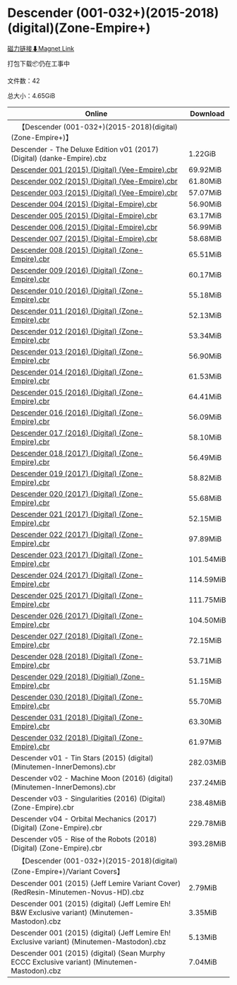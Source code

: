 # Descender (001-032+)(2015-2018)(digital)(Zone-Empire+)

[磁力链接⬇Magnet Link](magnet:?xt=urn:btih:25be6278b09e706066e9e240ebfd6404943d6fb2&dn=Descender%20%28001-032%2B%29%282015-2018%29%28digital%29%28Zone-Empire%2B%29)

打包下载📦仍在工事中

文件数：42

总大小：4.65GiB

Online | Download
--- | ---
&emsp;【Descender (001-032+)(2015-2018)(digital)(Zone-Empire+)】 | 
Descender - The Deluxe Edition v01 (2017) (Digital) (danke-Empire).cbz | 1.22GiB
[Descender 001 (2015) (Digital) (Vee-Empire).cbr](https://github.com/alicewish/markdown/blob/master/comic/Descender-001-2015-Digital-Vee-Empire-cbr.md) | 69.92MiB
[Descender 002 (2015) (Digital) (Vee-Empire).cbr](https://github.com/alicewish/markdown/blob/master/comic/Descender-002-2015-Digital-Vee-Empire-cbr.md) | 61.80MiB
[Descender 003 (2015) (Digital) (Vee-Empire).cbr](https://github.com/alicewish/markdown/blob/master/comic/Descender-003-2015-Digital-Vee-Empire-cbr.md) | 57.07MiB
[Descender 004 (2015) (Digital-Empire).cbr](https://github.com/alicewish/markdown/blob/master/comic/Descender-004-2015-Digital-Empire-cbr.md) | 56.90MiB
[Descender 005 (2015) (Digital-Empire).cbr](https://github.com/alicewish/markdown/blob/master/comic/Descender-005-2015-Digital-Empire-cbr.md) | 63.17MiB
[Descender 006 (2015) (Digital-Empire).cbr](https://github.com/alicewish/markdown/blob/master/comic/Descender-006-2015-Digital-Empire-cbr.md) | 56.99MiB
[Descender 007 (2015) (Digital-Empire).cbr](https://github.com/alicewish/markdown/blob/master/comic/Descender-007-2015-Digital-Empire-cbr.md) | 58.68MiB
[Descender 008 (2015) (Digital) (Zone-Empire).cbr](https://github.com/alicewish/markdown/blob/master/comic/Descender-008-2015-Digital-Zone-Empire-cbr.md) | 65.51MiB
[Descender 009 (2016) (Digital) (Zone-Empire).cbr](https://github.com/alicewish/markdown/blob/master/comic/Descender-009-2016-Digital-Zone-Empire-cbr.md) | 60.17MiB
[Descender 010 (2016) (Digital) (Zone-Empire).cbr](https://github.com/alicewish/markdown/blob/master/comic/Descender-010-2016-Digital-Zone-Empire-cbr.md) | 55.18MiB
[Descender 011 (2016) (Digital) (Zone-Empire).cbr](https://github.com/alicewish/markdown/blob/master/comic/Descender-011-2016-Digital-Zone-Empire-cbr.md) | 52.13MiB
[Descender 012 (2016) (Digital) (Zone-Empire).cbr](https://github.com/alicewish/markdown/blob/master/comic/Descender-012-2016-Digital-Zone-Empire-cbr.md) | 53.34MiB
[Descender 013 (2016) (Digital) (Zone-Empire).cbr](https://github.com/alicewish/markdown/blob/master/comic/Descender-013-2016-Digital-Zone-Empire-cbr.md) | 56.90MiB
[Descender 014 (2016) (Digital) (Zone-Empire).cbr](https://github.com/alicewish/markdown/blob/master/comic/Descender-014-2016-Digital-Zone-Empire-cbr.md) | 61.53MiB
[Descender 015 (2016) (Digital) (Zone-Empire).cbr](https://github.com/alicewish/markdown/blob/master/comic/Descender-015-2016-Digital-Zone-Empire-cbr.md) | 64.41MiB
[Descender 016 (2016) (Digital) (Zone-Empire).cbr](https://github.com/alicewish/markdown/blob/master/comic/Descender-016-2016-Digital-Zone-Empire-cbr.md) | 56.09MiB
[Descender 017 (2016) (Digital) (Zone-Empire).cbr](https://github.com/alicewish/markdown/blob/master/comic/Descender-017-2016-Digital-Zone-Empire-cbr.md) | 58.10MiB
[Descender 018 (2017) (Digital) (Zone-Empire).cbr](https://github.com/alicewish/markdown/blob/master/comic/Descender-018-2017-Digital-Zone-Empire-cbr.md) | 56.49MiB
[Descender 019 (2017) (Digital) (Zone-Empire).cbr](https://github.com/alicewish/markdown/blob/master/comic/Descender-019-2017-Digital-Zone-Empire-cbr.md) | 58.82MiB
[Descender 020 (2017) (Digital) (Zone-Empire).cbr](https://github.com/alicewish/markdown/blob/master/comic/Descender-020-2017-Digital-Zone-Empire-cbr.md) | 55.68MiB
[Descender 021 (2017) (Digital) (Zone-Empire).cbr](https://github.com/alicewish/markdown/blob/master/comic/Descender-021-2017-Digital-Zone-Empire-cbr.md) | 52.15MiB
[Descender 022 (2017) (Digital) (Zone-Empire).cbr](https://github.com/alicewish/markdown/blob/master/comic/Descender-022-2017-Digital-Zone-Empire-cbr.md) | 97.89MiB
[Descender 023 (2017) (Digital) (Zone-Empire).cbr](https://github.com/alicewish/markdown/blob/master/comic/Descender-023-2017-Digital-Zone-Empire-cbr.md) | 101.54MiB
[Descender 024 (2017) (Digital) (Zone-Empire).cbr](https://github.com/alicewish/markdown/blob/master/comic/Descender-024-2017-Digital-Zone-Empire-cbr.md) | 114.59MiB
[Descender 025 (2017) (Digital) (Zone-Empire).cbr](https://github.com/alicewish/markdown/blob/master/comic/Descender-025-2017-Digital-Zone-Empire-cbr.md) | 111.75MiB
[Descender 026 (2017) (Digital) (Zone-Empire).cbr](https://github.com/alicewish/markdown/blob/master/comic/Descender-026-2017-Digital-Zone-Empire-cbr.md) | 104.50MiB
[Descender 027 (2018) (Digital) (Zone-Empire).cbr](https://github.com/alicewish/markdown/blob/master/comic/Descender-027-2018-Digital-Zone-Empire-cbr.md) | 72.15MiB
[Descender 028 (2018) (Digital) (Zone-Empire).cbr](https://github.com/alicewish/markdown/blob/master/comic/Descender-028-2018-Digital-Zone-Empire-cbr.md) | 53.71MiB
[Descender 029 (2018) (Digitial) (Zone-Empire).cbr](https://github.com/alicewish/markdown/blob/master/comic/Descender-029-2018-Digitial-Zone-Empire-cbr.md) | 51.15MiB
[Descender 030 (2018) (Digital) (Zone-Empire).cbr](https://github.com/alicewish/markdown/blob/master/comic/Descender-030-2018-Digital-Zone-Empire-cbr.md) | 55.70MiB
[Descender 031 (2018) (Digital) (Zone-Empire).cbr](https://github.com/alicewish/markdown/blob/master/comic/Descender-031-2018-Digital-Zone-Empire-cbr.md) | 63.30MiB
[Descender 032 (2018) (Digital) (Zone-Empire).cbr](https://github.com/alicewish/markdown/blob/master/comic/Descender-032-2018-Digital-Zone-Empire-cbr.md) | 61.97MiB
Descender v01 - Tin Stars (2015) (digital) (Minutemen-InnerDemons).cbr | 282.03MiB
Descender v02 - Machine Moon (2016) (digital) (Minutemen-InnerDemons).cbr | 237.24MiB
Descender v03 - Singularities (2016) (Digital) (Zone-Empire).cbr | 238.48MiB
Descender v04 - Orbital Mechanics (2017) (Digital) (Zone-Empire).cbr | 229.78MiB
Descender v05 - Rise of the Robots (2018) (Digital) (Zone-Empire).cbr | 393.28MiB
&emsp;【Descender (001-032+)(2015-2018)(digital)(Zone-Empire+)/Variant Covers】 | 
Descender 001 (2015) (Jeff Lemire Variant Cover) (RedResin-Minutemen-Novus-HD).cbz | 2.79MiB
Descender 001 (2015) (digital) (Jeff Lemire Eh! B&W Exclusive variant) (Minutemen-Mastodon).cbz | 3.35MiB
Descender 001 (2015) (digital) (Jeff Lemire Eh! Exclusive variant) (Minutemen-Mastodon).cbz | 5.13MiB
Descender 001 (2015) (digital) (Sean Murphy ECCC Exclusive variant) (Minutemen-Mastodon).cbz | 7.04MiB